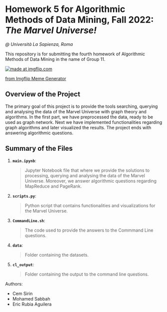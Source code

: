 # Homework 5 for Algorithmic Methods of Data Mining, Fall 2022: *The Marvel Universe!*
*@ Università La Sapienza, Roma*

This repository is for submitting the fourth homework of Algorithmic Methods of Data Mining in the name of Group 11. 

<a href="https://imgflip.com/i/76ru2z"><img src="https://i.imgflip.com/76ru2z.jpg" title="made at imgflip.com"/></a><div><a href="https://imgflip.com/memegenerator">from Imgflip Meme Generator</a></div>

## Overview of the Project
The primary goal of this project is to provide the tools searching, querying and analysing the data of the Marvel Universe with graph theory and algorithms. In the first part, we have preprocessed the data, ready to be used as graph network. Next we have implemented functionalities regarding graph algorithms and later visualized the results. The project ends with answering algorithmic questions.

## Summary of the Files

1. __`main.ipynb`__: 
    > Jupyter Notebook file that where we provide the solutions to processing, querying and analysing the data of the Marvel Universe. Moreover, we answer algorithmic questions regarding MapReduce and PageRank.
2. __`scripts.py`__:
    > Python script that contains functionalities and visualizations for the Marvel Universe.
3. __`CommandLine.sh`__:
   > The code used to provide the answers to the Commmand Line questions.
4. __`data`__:
    > Folder containing the datasets.
5. __`cl_output`__:
    > Folder containing the output to the command line questions.

Authors:
- Cem Sirin
- Mohamed Sabbah
- Eric Rubia Aguilera

